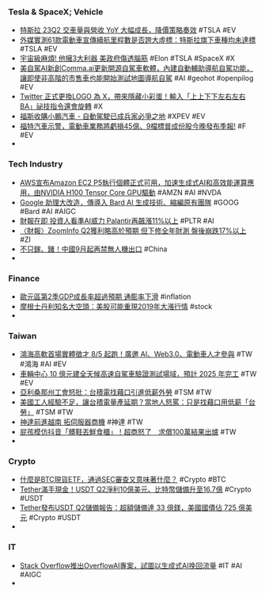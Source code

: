### Tesla & SpaceX; Vehicle
- [特斯拉 23Q2 交車量與營收 YoY 大幅成長，降價策略奏效](https://technews.tw/2023/08/01/tesla-q2-yoy/) #TSLA #EV
- [外媒實測61款電動車宣傳續航里程數是否誇大虛標：特斯拉旗下車種均未達標](https://www.techbang.com/posts/108396-electric-vehicle-range-fictitious-standard-61-models-tested) #TSLA #EV
- [宇宙級麻煩! 他擁3大利器 美政府傷透腦筋](https://ctee.com.tw/news/global/912402.html) #Elon #TSLA #SpaceX #X
- [美自駕AI新創Comma.ai更新開源自駕車軟體，內建自動輔助導航自駕功能，讓即使非高階的市售車也能開始測試地圖導航自駕](https://www.ithome.com.tw/news/158018) #AI #geohot #openpilog #EV
- [Twitter 正式更換LOGO 為 X，帶來隱藏小彩蛋！輸入「上上下下左右左右BA」祕技指令還會旋轉](https://www.kocpc.com.tw/archives/501734) #X
- [福斯收購小鵬汽車 - 自動駕駛已成兵家必爭之地](https://vocus.cc/article/64c68007fd897800018b4c85) #XPEV #EV
- [福特汽車示警，電動車業務將虧損45億、9檔標普成份股今晚發布季報!](https://news.cnyes.com/news/id/5269374) #F #EV
-
### Tech Industry
- [AWS宣布Amazon EC2 P5執行個體正式可用，加速生成式AI和高效能運算應用，由NVIDIA H100 Tensor Core GPU驅動](https://www.ioiotimes.com/?p=39343) #AMZN #AI #NVDA
- [Google 助理大改造，傳導入 Bard AI 生成技術、縮編原有團隊](https://technews.tw/2023/08/01/google-will-supercharge-assistant-with-ai/) #GOOG #Bard #AI #AIGC
- [財報在即 投資人看準AI威力 Palantir再飆漲11%以上](https://news.cnyes.com/news/id/5269764) #PLTR #AI
- [〈財報〉ZoomInfo Q2獲利略高於預期 但下修全年財測 盤後崩跌17%以上](https://m.cnyes.com/news/id/5269778) #ZI
- [不只鎵、鍺！中國9月起再禁無人機出口](https://today.line.me/tw/v2/article/DRrDnNp) #China
-
### Finance
- [歐元區第2季GDP成長率超過預期 通膨率下滑](https://news.cnyes.com/news/id/5269449) #inflation
- [摩根士丹利知名大空頭：美股可能重現2019年大漲行情](https://m.cnyes.com/news/id/5269763) #stock
-
### Taiwan
- [鴻海高軟首場實體徵才 8/5 起跑！廣邀 AI、Web3.0、電動車人才參與](https://finance.technews.tw/2023/07/31/foxconn-kaohsiung-talent/) #TW #鴻海 #AI #EV
- [車輛中心 10 億元建全天候高速自駕車驗證測試場域，預計 2025 年完工](https://technews.tw/2023/07/31/vehicle-center-1-billion-yuan-to-build-an-all-weather-high-speed-self-driving-car-verification-test-field/) #TW #EV
- [亞利桑那州工會怒批：台積電找藉口引進低薪外勞](https://technews.tw/2023/08/01/tsmc-should-not-blame-us-workers-for-phoenix-construction-delays/) #TSM #TW
- [美國工人經驗不足，讓台積電量產延期？當地人怒罵：只是找藉口用低薪「台勞」](https://www.bnext.com.tw/article/76036/tsmc-phoenix--workers--worried-about-pay-cuts) #TSM #TW
- [神達前進越南 拓伺服器商機](https://ctee.com.tw/news/tech/911890.html) #神達 #TW
- [屁孩模仿抖音「髒鞋丟鮮食櫃」！超商怒了　求償100萬結果出爐](https://today.line.me/tw/v2/article/BEOr3ez) #TW
-
### Crypto
- [什麼是BTC現貨ETF，通過SEC審查又意味著什麼？](https://m.cnyes.com/news/id/5269656) #Crypto #BTC
- [Tether滿手現金！USDT Q2淨利10億美元、比特幣儲備升至16.7億](https://www.blocktempo.com/tether-record-high-excess-reserves-of-3-3-billion-operating-profits-exceed-1-billion/) #Crypto #USDT
- [Tether發布USDT Q2儲備報告：超額儲備達 33 億鎂，美國國債佔 725 億美元](https://abmedia.io/tether-excess-reserves-increase-by-850m) #Crypto #USDT
-
### IT
- [Stack Overflow推出OverflowAI專案，試圖以生成式AI挽回流量](https://www.ithome.com.tw/news/158048) #IT #AI #AIGC
-